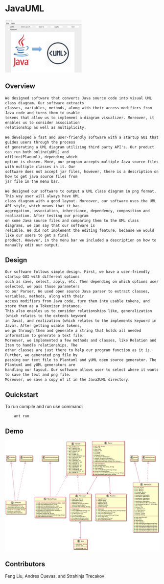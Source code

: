 # JavaUML 
<img src="https://raw.githubusercontent.com/lvncnt/JAVA2UML/master/main-ui.png" alt="" data-canonical-src="https://raw.githubusercontent.com/lvncnt/JAVA2UML/master/main-ui.png" width="250"/>

## Overview

    We designed software that converts Java source code into visual UML class diagram. Our software extracts
    classes, variables, methods, along with their access modifiers from Java code and turns them to usable 
    tokens that allow us to implement a diagram visualizer. Moreover, it enables us to consider association 
    relationship as well as multiplicity.
    
    We developed a fast and user-friendly software with a startup GUI that guides users through the process 
    of generating a UML diagram utilizing third party API's. Our product can run both online(yUML) and
    offline(Planuml), depending which 
    option is chosen. More, our program accepts multiple Java source files with multiple classes in it. Our 
    software does not accept jar files, however, there is a description on how to get java source files from 
    jar file in the menu bar.
    
    We designed our software to output a UML class diagram in png format. This way user will always have UML 
    class diagram with a good layout. Moreover, our software uses the UML API style, which means that it has 
    aggregation, association, inheritance, dependency, composition and realization. After testing our program 
    on some Java source files and comparing them to the UML class diagrams, we can say that our software is 
    reliable. We did not implement the editing feature, because we would like our users to get a final 
    product. However, in the menu bar we included a description on how to manually edit our output.


## Design

    Our software follows simple design. First, we have a user-friendly startup GUI with different options 
    such as save, select, apply, etc. Then depending on which options user selected, we pass those parameters 
    to our Parser. We used open source Java parser to extract classes, variables, methods, along with their 
    access modifiers from Java code, turn them into usable tokens, and store them as a Tokenizer instance. 
    This also enables us to consider relationships like, generalization (which relates to the extends keyword 
    in Java), and realization (which relates to the implements keyword in Java). After getting usable tokens, 
    we go through them and generate a string that holds all needed information to generate a text file. 
    Moreover, we implemented a few methods and classes, like Relation and Item to handle relationships. The 
    other classes are just there to help our program function as it is. Further, we generated png file by 
    passing our text file to Plantuml and yUML open source generator. The Plantuml and yUML generators are 
    handling our layout. Our software allows user to select where it wants to save the text and png file. 
    Moreover, we save a copy of it in the Java2UML directory.

## Quickstart
To run compile and run use command:
```
    ant run
```
## Demo

[![](https://raw.githubusercontent.com/lvncnt/JAVA2UML/master/demo-result.png)](https://raw.githubusercontent.com/lvncnt/JAVA2UML/master/demo-result.png)
 

    
## Contributors
Feng Liu, Andres Cuevas, and Strahinja Trecakov
